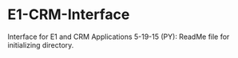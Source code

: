 # E1-CRM-Interface
Interface for E1 and CRM Applications
5-19-15 (PY): ReadMe file for initializing directory.  
